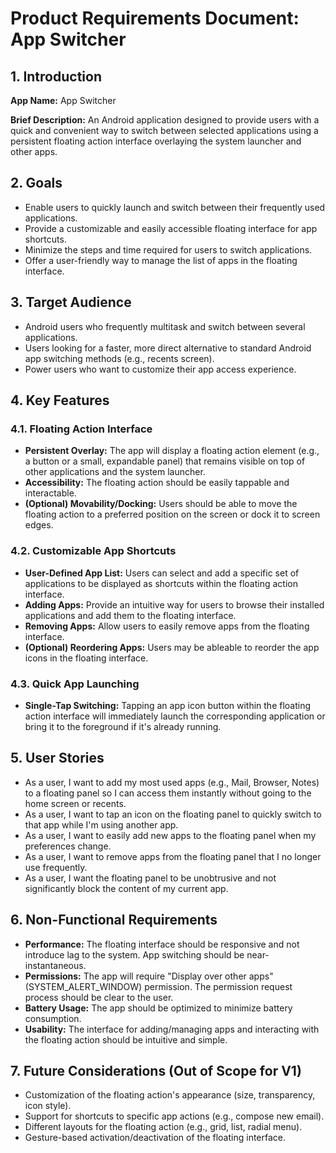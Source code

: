 # Product Requirements Document: App Switcher

## 1. Introduction

**App Name:** App Switcher

**Brief Description:** An Android application designed to provide users with a quick and convenient way to switch between selected applications using a persistent floating action interface overlaying the system launcher and other apps.

## 2. Goals

*   Enable users to quickly launch and switch between their frequently used applications.
*   Provide a customizable and easily accessible floating interface for app shortcuts.
*   Minimize the steps and time required for users to switch applications.
*   Offer a user-friendly way to manage the list of apps in the floating interface.

## 3. Target Audience

*   Android users who frequently multitask and switch between several applications.
*   Users looking for a faster, more direct alternative to standard Android app switching methods (e.g., recents screen).
*   Power users who want to customize their app access experience.

## 4. Key Features

### 4.1. Floating Action Interface
*   **Persistent Overlay:** The app will display a floating action element (e.g., a button or a small, expandable panel) that remains visible on top of other applications and the system launcher.
*   **Accessibility:** The floating action should be easily tappable and interactable.
*   **(Optional) Movability/Docking:** Users should be able to move the floating action to a preferred position on the screen or dock it to screen edges.

### 4.2. Customizable App Shortcuts
*   **User-Defined App List:** Users can select and add a specific set of applications to be displayed as shortcuts within the floating action interface.
*   **Adding Apps:** Provide an intuitive way for users to browse their installed applications and add them to the floating interface.
*   **Removing Apps:** Allow users to easily remove apps from the floating interface.
*   **(Optional) Reordering Apps:** Users may be ableable to reorder the app icons in the floating interface.

### 4.3. Quick App Launching
*   **Single-Tap Switching:** Tapping an app icon button within the floating action interface will immediately launch the corresponding application or bring it to the foreground if it's already running.

## 5. User Stories

*   As a user, I want to add my most used apps (e.g., Mail, Browser, Notes) to a floating panel so I can access them instantly without going to the home screen or recents.
*   As a user, I want to tap an icon on the floating panel to quickly switch to that app while I'm using another app.
*   As a user, I want to easily add new apps to the floating panel when my preferences change.
*   As a user, I want to remove apps from the floating panel that I no longer use frequently.
*   As a user, I want the floating panel to be unobtrusive and not significantly block the content of my current app.

## 6. Non-Functional Requirements

*   **Performance:** The floating interface should be responsive and not introduce lag to the system. App switching should be near-instantaneous.
*   **Permissions:** The app will require "Display over other apps" (SYSTEM_ALERT_WINDOW) permission. The permission request process should be clear to the user.
*   **Battery Usage:** The app should be optimized to minimize battery consumption.
*   **Usability:** The interface for adding/managing apps and interacting with the floating action should be intuitive and simple.

## 7. Future Considerations (Out of Scope for V1)

*   Customization of the floating action's appearance (size, transparency, icon style).
*   Support for shortcuts to specific app actions (e.g., compose new email).
*   Different layouts for the floating action (e.g., grid, list, radial menu).
*   Gesture-based activation/deactivation of the floating interface.

